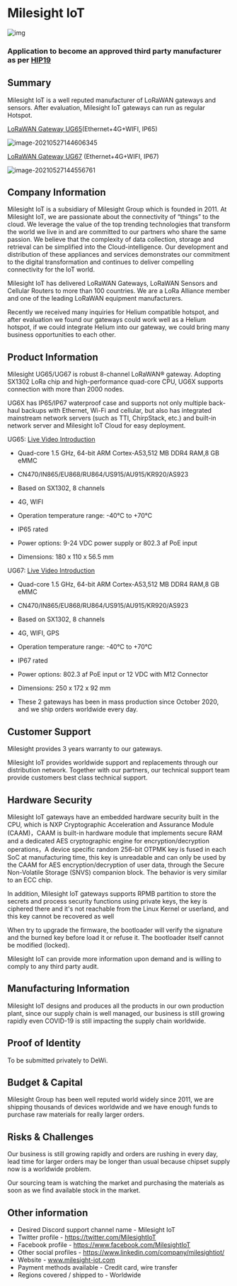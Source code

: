 # Milesight IoT

![img](http://harry-image-md.oss-cn-hongkong.aliyuncs.com/img/2021/05/27/52032fa05c91c5ccdf1096896c41f547-clip_image002-40f5c2.jpg)

### Application to become an approved third party manufacturer as per [HIP19](https://github.com/helium/HIP/blob/master/0019-third-party-manufacturers.md)


## Summary

Milesight IoT is a well reputed manufacturer of LoRaWAN gateways and sensors. After evaluation, Milesight IoT gateways can run as regular Hotspot. 



[LoRaWAN Gateway UG65](https://www.milesight-iot.com/lorawan/gateway/ug65/)(Ethernet+4G+WIFI, IP65)

![image-20210527144606345](http://harry-image-md.oss-cn-hongkong.aliyuncs.com/img/2021/05/27/0fc2ec934c3fb66bfa016d55b608a480-image-20210527144606345-72264b.png)


 [LoRaWAN Gateway UG67](https://www.milesight-iot.com/lorawan/gateway/ug67/) (Ethernet+4G+WIFI, IP67)

![image-20210527144556761](http://harry-image-md.oss-cn-hongkong.aliyuncs.com/img/2021/05/27/f431b0b04177866e37e6d19bcc61e46c-image-20210527144556761-5e8fe4.png)


## Company Information

Milesight IoT is a subsidiary of Milesight Group which is founded in 2011. At Milesight IoT, we are passionate about the connectivity of “things” to the cloud. We leverage the value of the top trending technologies that transform the world we live in and are committed to our partners who share the same passion. We believe that the complexity of data collection, storage and retrieval can be simplified into the Cloud-intelligence. Our development and distribution of these appliances and services demonstrates our commitment to the digital transformation and continues to deliver compelling connectivity for the IoT world.

Milesight IoT has delivered LoRaWAN Gateways, LoRaWAN Sensors and Cellular Routers to more than 100 countries. We are a LoRa Alliance member and one of the leading LoRaWAN equipment manufacturers. 

Recently we received many inquiries for Helium compatible hotspot, and after evaluation we found our gateways could work well as a Helium hotspot, if we could integrate Helium into our gateway, we could bring many business opportunities to each other.



## Product Information

Milesight UG65/UG67 is robust 8-channel LoRaWAN® gateway. Adopting SX1302 LoRa chip and high-performance quad-core CPU, UG6X supports connection with more than 2000 nodes. 

UG6X has IP65/IP67 waterproof case and supports not only multiple back-haul backups with Ethernet, Wi-Fi and cellular, but also has integrated mainstream network servers (such as TTI, ChirpStack, etc.) and built-in network server and Milesight IoT Cloud for easy deployment.

 

UG65: [Live Video Introduction](https://www.youtube.com/watch?v=RMozMVlZQQc&list=PLb33srEEYIJbcm5VfG5PGRFy-XgTN6jEG&index=9)

- Quad-core 1.5 GHz, 64-bit ARM Cortex-A53,512 MB DDR4 RAM,8 GB eMMC

- CN470/IN865/EU868/RU864/US915/AU915/KR920/AS923

- Based on SX1302, 8 channels

- 4G, WIFI
- Operation temperature range: -40°C to +70°C

- IP65 rated

- Power options: 9-24 VDC power supply or  802.3 af PoE input

- Dimensions: 180 x 110 x 56.5 mm




UG67:  [Live Video Introduction](https://www.youtube.com/watch?v=yO7YfnvWJtQ&list=PLb33srEEYIJbcm5VfG5PGRFy-XgTN6jEG&index=2)

- Quad-core 1.5 GHz, 64-bit ARM Cortex-A53,512 MB DDR4 RAM,8 GB eMMC

- CN470/IN865/EU868/RU864/US915/AU915/KR920/AS923

- Based on SX1302, 8 channels

- 4G, WIFI, GPS
- Operation temperature range: -40°C to +70°C

- IP67 rated

- Power options: 802.3 af PoE input or 12 VDC with M12 Connector

- Dimensions: 250 x 172 x 92 mm

- These 2 gateways has been in mass production since October 2020, and we ship orders worldwide every day.



## Customer Support

Milesight provides 3 years warranty to our gateways.

Milesight IoT provides worldwide support and replacements through our distribution network. Together with our partners, our technical support team provide customers best class technical support.



## Hardware Security

Milesight IoT gateways have an embedded hardware security built in the CPU, which is NXP Cryptographic Acceleration and Assurance Module (CAAM)，CAAM is built-in hardware module that implements secure RAM and a dedicated AES cryptographic engine for encryption/decryption operations，A device specific random 256-bit OTPMK key is fused in each SoC at manufacturing time, this key is unreadable and can only be used by the CAAM for AES encryption/decryption of user data, through the Secure Non-Volatile Storage (SNVS) companion block. The behavior is very similar to an ECC chip. 

In addition, Milesight IoT gateways supports RPMB partition to store the secrets and process security functions using private keys, the key is ciphered there and it's not reachable from the Linux Kernel or userland, and this key cannot be recovered as well

When try to upgrade the firmware, the bootloader will verify the signature and the burned key before load it or refuse it. The bootloader itself cannot be modified (locked).

Milesight IoT can provide more information upon demand and is willing to comply to any third party audit.



## Manufacturing Information

Milesight IoT designs and produces all the products in our own production plant, since our supply chain is well managed, our business is still growing rapidly even COVID-19 is still impacting the supply chain worldwide.

 

## Proof of Identity

To be submitted privately to DeWi.



## Budget & Capital

Milesight Group has been well reputed world widely since 2011, we are shipping thousands of devices worldwide and we have enough funds to purchase raw materials for really larger orders.



## Risks & Challenges

Our business is still growing rapidly and orders are rushing in every day, lead time for larger orders may be longer than usual because chipset supply now is a worldwide problem. 

Our sourcing team is watching the market and purchasing the materials as soon as we find available stock in the market.



## Other information

- Desired Discord support channel name - Milesight IoT
- Twitter profile - https://twitter.com/MilesightIoT
- Facebook profile - https://www.facebook.com/MilesightIoT
- Other social profiles - https://www.linkedin.com/company/milesightiot/
- Website -  www.milesight-iot.com
- Payment methods available - Credit card, wire transfer
- Regions covered / shipped to - Worldwide

 

